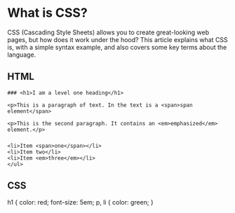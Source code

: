 # What is CSS?

CSS (Cascading Style Sheets) allows you to create great-looking web pages, but how does it work under the hood? This article explains what CSS is, with a simple syntax example, and also covers some key terms about the language.

## HTML

<!doctype html>
<html lang="en"> 
<head>
    <meta charset="utf-8">
    <title>Getting started with CSS</title>
</head>

<body>

    ### <h1>I am a level one heading</h1>

    <p>This is a paragraph of text. In the text is a <span>span element</span>

    <p>This is the second paragraph. It contains an <em>emphasized</em> element.</p>

### <ul>

    <li>Item <span>one</span></li>
    <li>Item two</li>
    <li>Item <em>three</em></li>
    </ul>

</body>
</html>

## CSS

h1 {
color: red;
font-size: 5em;
p, li {
color: green;
}
